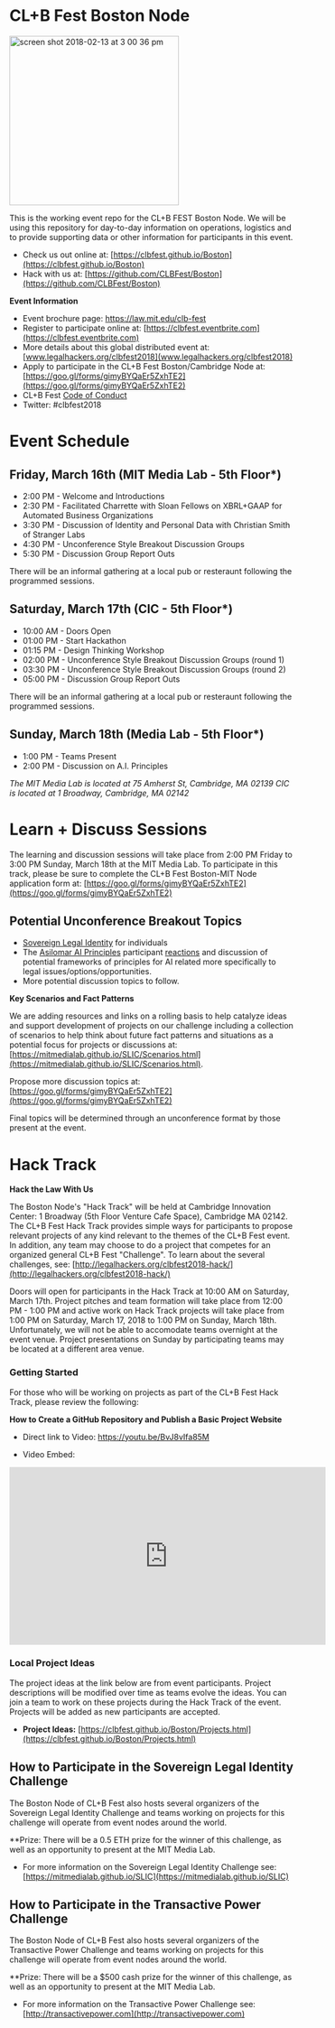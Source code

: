 # CL+B Fest Boston Node

<img width="300" alt="screen shot 2018-02-13 at 3 00 36 pm" src="https://user-images.githubusercontent.com/2357755/36170884-bda9a61a-10ce-11e8-8bc2-1207a0dac997.png">

This is the working event repo for the CL+B FEST Boston Node.  We will be using this repository for day-to-day information on operations, logistics and to provide supporting data or other information for participants in this event.

* Check us out online at: [https://clbfest.github.io/Boston](https://clbfest.github.io/Boston)
* Hack with us at: [https://github.com/CLBFest/Boston](https://github.com/CLBFest/Boston)

**Event Information**

* Event brochure page: https://law.mit.edu/clb-fest
* Register to participate online at: [https://clbfest.eventbrite.com](https://clbfest.eventbrite.com)
* More details about this global distributed event at: [www.legalhackers.org/clbfest2018](www.legalhackers.org/clbfest2018)
* Apply to participate in the CL+B Fest Boston/Cambridge Node at: [https://goo.gl/forms/gimyBYQaEr5ZxhTE2](https://goo.gl/forms/gimyBYQaEr5ZxhTE2)
* CL+B Fest [Code of Conduct](https://clbfest.github.io/Boston/CodeOfConduct.html)
* Twitter: #clbfest2018


# Event Schedule

## Friday, March 16th (MIT Media Lab - 5th Floor*)

* 2:00 PM - Welcome and Introductions
* 2:30 PM - Facilitated Charrette with Sloan Fellows on XBRL+GAAP for Automated Business Organizations
* 3:30 PM - Discussion of Identity and Personal Data with Christian Smith of Stranger Labs
* 4:30 PM - Unconference Style Breakout Discussion Groups
* 5:30 PM - Discussion Group Report Outs

There will be an informal gathering at a local pub or resteraunt following the programmed sessions.

## Saturday, March 17th (CIC - 5th Floor*)

* 10:00 AM - Doors Open
* 01:00 PM - Start Hackathon
* 01:15 PM - Design Thinking Workshop
* 02:00 PM - Unconference Style Breakout Discussion Groups (round 1)
* 03:30 PM - Unconference Style Breakout Discussion Groups (round 2)
* 05:00 PM - Discussion Group Report Outs

There will be an informal gathering at a local pub or resteraunt following the programmed sessions.

## Sunday, March 18th (Media Lab - 5th Floor*)

* 1:00 PM - Teams Present
* 2:00 PM - Discussion on A.I. Principles

*The MIT Media Lab is located at 75 Amherst St, Cambridge, MA 02139*
*CIC is located at 1 Broadway, Cambridge, MA 02142*

# Learn + Discuss Sessions

The learning and discussion sessions will take place from 2:00 PM Friday to 3:00 PM Sunday, March 18th at the MIT Media Lab.  To participate in this track, please be sure to complete the CL+B Fest Boston-MIT Node application form at: [https://goo.gl/forms/gimyBYQaEr5ZxhTE2](https://goo.gl/forms/gimyBYQaEr5ZxhTE2)

## Potential Unconference Breakout Topics

* [Sovereign Legal Identity](https://mitmedialab.github.io/SLIC) for individuals
* The [Asilomar AI Principles](https://clbfest.github.io/Boston/Principles-for-AI.html) participant [reactions](https://clbfest.github.io/Boston/Principles-for-AI.html#selected-reactions-to-the-principles) and discussion of potential frameworks of principles for AI related more specifically to legal issues/options/opportunities.
* More potential discussion topics to follow.  

**Key Scenarios and Fact Patterns**

We are adding resources and links on a rolling basis to help catalyze ideas and support development of projects on our challenge including a collection of scenarios to help think about future fact patterns and situations as a potential focus for projects or discussions at: [https://mitmedialab.github.io/SLIC/Scenarios.html](https://mitmedialab.github.io/SLIC/Scenarios.html).

Propose more discussion topics at: [https://goo.gl/forms/gimyBYQaEr5ZxhTE2](https://goo.gl/forms/gimyBYQaEr5ZxhTE2)

Final topics will be determined through an unconference format by those present at the event.

# Hack Track 

**Hack the Law With Us**

The Boston Node's "Hack Track" will be held at Cambridge Innovation Center: 1 Broadway (5th Floor Venture Cafe Space), Cambridge MA 02142.  The CL+B Fest Hack Track provides simple ways for participants to propose relevant projects of any kind relevant to the themes of the CL+B Fest event.  In addition, any team may choose to do a project that competes for an organized general CL+B Fest "Challenge".  To learn about the several challenges, see: [http://legalhackers.org/clbfest2018-hack/](http://legalhackers.org/clbfest2018-hack/)

Doors will open for participants in the Hack Track at 10:00 AM on Saturday, March 17th.  Project pitches and team formation will take place from 12:00 PM - 1:00 PM and active work on Hack Track projects will take place from 1:00 PM on Saturday, March 17, 2018 to 1:00 PM on Sunday, March 18th.  Unfortunately, we will not be able to accomodate teams overnight at the event venue.  Project presentations on Sunday by participating teams may be located at a different area venue.

### Getting Started

For those who will be working on projects as part of the CL+B Fest Hack Track, please review the following:

**How to Create a GitHub Repository and Publish a Basic Project Website**

* Direct link to Video: https://youtu.be/BvJ8vIfa85M

* Video Embed: 

<iframe width="560" height="315" src="https://www.youtube.com/embed/BvJ8vIfa85M" frameborder="0" allow="autoplay; encrypted-media" allowfullscreen></iframe>

### Local Project Ideas

The project ideas at the link below are from event participants. Project descriptions will be modified over time as teams evolve the ideas.  You can join a team to work on these projects during the Hack Track of the event.  Projects will be added as new participants are accepted.

* **Project Ideas:** [https://clbfest.github.io/Boston/Projects.html](https://clbfest.github.io/Boston/Projects.html)

## How to Participate in the Sovereign Legal Identity Challenge

The Boston Node of CL+B Fest also hosts several organizers of the Sovereign Legal Identity Challenge and teams working on projects for this challenge will operate from event nodes around the world.

**Prize: There will be a 0.5 ETH prize for the winner of this challenge, as well as an opportunity to present at the MIT Media Lab.

* For more information on the Sovereign Legal Identity Challenge see: [https://mitmedialab.github.io/SLIC](https://mitmedialab.github.io/SLIC)

## How to Participate in the Transactive Power Challenge 

The Boston Node of CL+B Fest also hosts several organizers of the Transactive Power Challenge and teams working on projects for this challenge will operate from event nodes around the world.  

**Prize: There will be a $500 cash prize for the winner of this challenge, as well as an opportunity to present at the MIT Media Lab.

* For more information on the Transactive Power Challenge see: [http://transactivepower.com](http://transactivepower.com)

